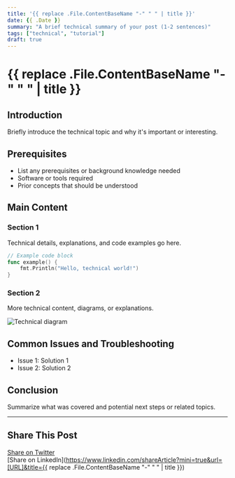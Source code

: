 ```yaml
---
title: '{{ replace .File.ContentBaseName "-" " " | title }}'
date: {{ .Date }}
summary: "A brief technical summary of your post (1-2 sentences)"
tags: ["technical", "tutorial"]
draft: true
---
```


# {{ replace .File.ContentBaseName "-" " " | title }}

## Introduction

Briefly introduce the technical topic and why it's important or interesting.

## Prerequisites

- List any prerequisites or background knowledge needed
- Software or tools required
- Prior concepts that should be understood

## Main Content

### Section 1

Technical details, explanations, and code examples go here.

```go
// Example code block
func example() {
    fmt.Println("Hello, technical world!")
}
```

### Section 2

More technical content, diagrams, or explanations.

![Technical diagram](/images/example-diagram.png)

## Common Issues and Troubleshooting

- Issue 1: Solution 1
- Issue 2: Solution 2

## Conclusion

Summarize what was covered and potential next steps or related topics.

---

## Share This Post

[Share on Twitter](https://twitter.com/intent/tweet?text=I%20just%20read%20this%20great%20technical%20post!%20Check%20it%20out:%20[URL])  
[Share on LinkedIn](<https://www.linkedin.com/shareArticle?mini=true&url=[URL]&title={{> replace .File.ContentBaseName "-" " " | title }})
